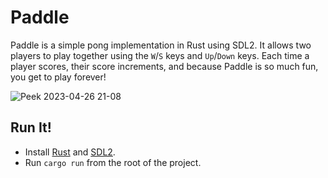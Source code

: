 # Paddle

Paddle is a simple pong implementation in Rust using SDL2. It allows two players to play together
using the `W`/`S` keys and `Up`/`Down` keys. Each time a player scores, their score increments,
and because Paddle is so much fun, you get to play forever!

![Peek 2023-04-26 21-08](https://user-images.githubusercontent.com/3706527/234734197-aaf042ec-fdda-4a5a-81de-779b64afddcc.gif)

## Run It!

- Install [Rust](https://www.rust-lang.org/tools/install) and [SDL2](https://wiki.libsdl.org/SDL2/Installation).
- Run `cargo run` from the root of the project.


